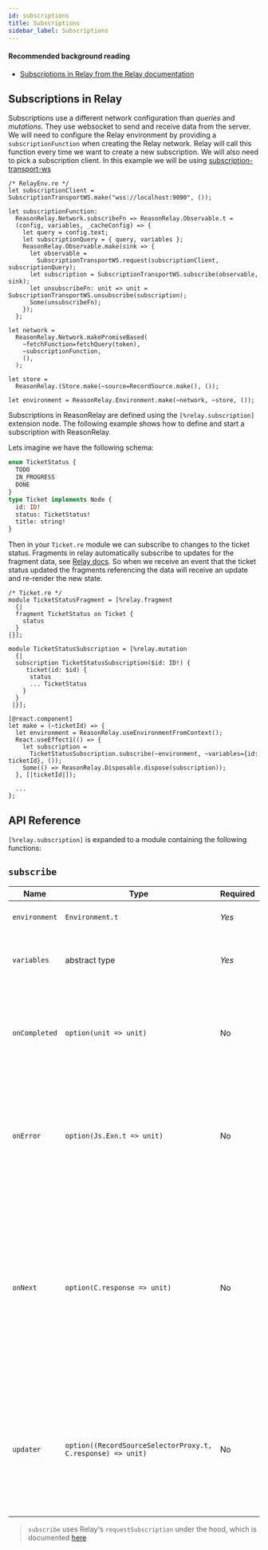 ```yaml
---
id: subscriptions
title: Subscriptions
sidebar_label: Subscriptions
---
```


#### Recommended background reading

- [Subscriptions in Relay from the Relay documentation](https://relay.dev/docs/en/subscriptions)

## Subscriptions in Relay

Subscriptions use a different network configuration than _queries_ and _mutations_. They use websocket to send and receive data from the server. We will need to configure the Relay environment by providing a `subscriptionFunction` when creating the Relay network. Relay will call this function every time we want to create a new subscription. We will also need to pick a subscription client. In this example we will be using [subscription-transport-ws](https://github.com/apollographql/subscriptions-transport-ws)

```reason
/* RelayEnv.re */
let subscriptionClient = SubscriptionTransportWS.make("wss://localhost:9090", ());

let subscriptionFunction:
  ReasonRelay.Network.subscribeFn => ReasonRelay.Observable.t =
  (config, variables, _cacheConfig) => {
    let query = config.text;
    let subscriptionQuery = { query, variables };
    ReasonRelay.Observable.make(sink => {
      let observable =
        SubscriptionTransportWS.request(subscriptionClient, subscriptionQuery);
      let subscription = SubscriptionTransportWS.subscribe(observable, sink);
      let unsubscribeFn: unit => unit = SubscriptionTransportWS.unsubscribe(subscription);
      Some(unsubscribeFn);
    });
  };

let network =
  ReasonRelay.Network.makePromiseBased(
    ~fetchFunction=fetchQuery(token),
    ~subscriptionFunction,
    (),
  );

let store =
  ReasonRelay.(Store.make(~source=RecordSource.make(), ());

let environment = ReasonRelay.Environment.make(~network, ~store, ());
```

Subscriptions in ReasonRelay are defined using the `[%relay.subscription]` extension node. The following example shows how to define and start a subscription with ReasonRelay.

Lets imagine we have the following schema:

```graphql
enum TicketStatus {
  TODO
  IN_PROGRESS
  DONE
}
type Ticket implements Node {
  id: ID!
  status: TicketStatus!
  title: string!
}
```

Then in your `Ticket.re` module we can subscribe to changes to the ticket status. Fragments in relay automatically subscribe to updates for the fragment data, see [Relay docs](https://relay.dev/docs/en/experimental/a-guided-tour-of-relay#fragments). So when we receive an event that the ticket status updated the fragments referencing the data will receive an update and re-render the new state.

```reason
/* Ticket.re */
module TicketStatusFragment = [%relay.fragment
  {|
  fragment TicketStatus on Ticket {
    status
  }
|}];

module TicketStatusSubscription = [%relay.mutation
  {|
  subscription TicketStatusSubscription($id: ID!) {
     ticket(id: $id) {
      status
      ... TicketStatus
    }
  }
 |}];

[@react.component]
let make = (~ticketId) => {
  let environment = ReasonRelay.useEnvironmentFromContext();
  React.useEffect1(() => {
    let subscription =
      TicketStatusSubscription.subscribe(~environment, ~variables={id: ticketId}, ());
    Some(() => ReasonRelay.Disposable.dispose(subscription));
  }, [|ticketId|]);

  ...
};
```

## API Reference

`[%relay.subscription]` is expanded to a module containing the following functions:

## `subscribe`

| Name          | Type                                                        | Required | Notes                                                                                                                                                                                   |
| ------------- | ----------------------------------------------------------- | -------- | --------------------------------------------------------------------------------------------------------------------------------------------------------------------------------------- |
| `environment` | `Environment.t`                                             | _Yes_    | Instantiated relay environment                                                                                                                                                          |
| `variables`   | abstract type                                               | _Yes_    | Variables derived from the GraphQL operation                                                                                                                                            |
| `onCompleted` | `option(unit => unit)`                                      | No       | A callback function executed when the subscription is closed by the peer without error                                                                                                  |
| `onError`     | `option(Js.Exn.t => unit)`                                  | No       | A callback function executed when Relay or the server encounters an error processing the subscription                                                                                   |
| `onNext`      | `option(C.response => unit)`                                | No       | A callback function executed each time a response is received from the server, with the raw GraphQL response payload. `C.response` is the response data requested in the graphql query. |
| `updater`     | `option((RecordSourceSelectorProxy.t, C.response) => unit)` | No       | An optional function that can supply custom logic for updating the in-memory Relay store based on the server response                                                                   |

> `subscribe` uses Relay's `requestSubscription` under the hood, which is documented [here](https://relay.dev/docs/en/subscriptions)

